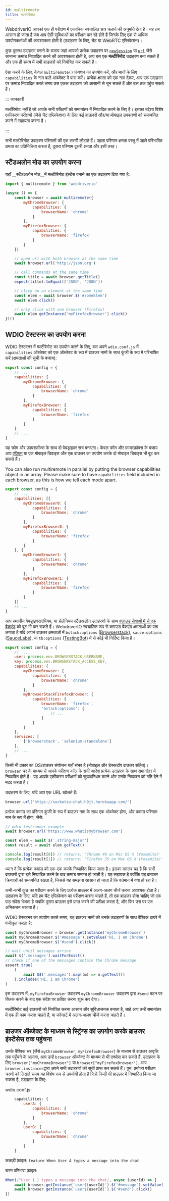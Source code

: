 ```yaml
---
id: multiremote
title: मल्टीरिमोट
---
```


WebdriverIO आपको एक ही परीक्षण में एकाधिक स्वचालित सत्र चलाने की अनुमति देता है। यह तब आसान हो जाता है जब आप ऐसी सुविधाओं का परीक्षण कर रहे होते हैं जिनके लिए एक से अधिक उपयोगकर्ताओं की आवश्यकता होती है (उदाहरण के लिए, चैट या WebRTC एप्लिकेशन)।

कुछ दूरस्थ उदाहरण बनाने के बजाय जहां आपको प्रत्येक उदाहरण पर [`newSession`](/docs/api/webdriver#newsession) या [`url`](/docs/api/browser/url) जैसे सामान्य कमांड निष्पादित करने की आवश्यकता होती है, आप बस एक **मल्टीरिमोट** उदाहरण बना सकते हैं और एक ही समय में सभी ब्राउज़रों को नियंत्रित कर सकते हैं।

ऐसा करने के लिए, केवल `multiremote()` फ़ंक्शन का उपयोग करें, और मानों के लिए `capabilities` के नाम वाले ऑब्जेक्ट में पास करें। प्रत्येक क्षमता को एक नाम देकर, आप एक उदाहरण पर कमांड निष्पादित करते समय उस एकल उदाहरण को आसानी से चुन सकते हैं और उस तक पहुंच सकते हैं।

::: जानकारी

मल्टीरेमोट _नहीं_ है जो आपके सभी परीक्षणों को समानांतर में निष्पादित करने के लिए है। इसका उद्देश्य विशेष एकीकरण परीक्षणों (जैसे चैट एप्लिकेशन) के लिए कई ब्राउज़रों और/या मोबाइल उपकरणों को समन्वयित करने में सहायता करना है।

:::

सभी मल्टीरिमोट उदाहरण परिणामों की एक सरणी लौटाते हैं। पहला परिणाम क्षमता वस्तु में पहले परिभाषित क्षमता का प्रतिनिधित्व करता है, दूसरा परिणाम दूसरी क्षमता और इसी तरह।

## स्टैंडअलोन मोड का उपयोग करना

यहाँ __स्टैंडअलोन मोड__में मल्टीरिमोट इंस्टेंस बनाने का एक उदाहरण दिया गया है:

```js
import { multiremote } from 'webdriverio'

(async () => {
    const browser = await multiremote({
        myChromeBrowser: {
            capabilities: {
                browserName: 'chrome'
            }
        },
        myFirefoxBrowser: {
            capabilities: {
                browserName: 'firefox'
            }
        }
    })

    // open url with both browser at the same time
    await browser.url('http://json.org')

    // call commands at the same time
    const title = await browser.getTitle()
    expect(title).toEqual(['JSON', 'JSON'])

    // click on an element at the same time
    const elem = await browser.$('#someElem')
    await elem.click()

    // only click with one browser (Firefox)
    await elem.getInstance('myFirefoxBrowser').click()
})()
```

## WDIO टेस्टरनर का उपयोग करना

WDIO टेस्टरनर में मल्टीरेमोट का उपयोग करने के लिए, बस अपने `wdio.conf.js` में `capabilities` ऑब्जेक्ट को एक ऑब्जेक्ट के रूप में ब्राउज़र नामों के साथ कुंजी के रूप में परिभाषित करें (क्षमताओं की सूची के बजाय):

```js
export const config = {
    // ...
    capabilities: {
        myChromeBrowser: {
            capabilities: {
                browserName: 'chrome'
            }
        },
        myFirefoxBrowser: {
            capabilities: {
                browserName: 'firefox'
            }
        }
    }
    // ...
}
```

यह क्रोम और फ़ायरफ़ॉक्स के साथ दो वेबड्राइवर सत्र बनाएगा। केवल क्रोम और फ़ायरफ़ॉक्स के बजाय आप [एपियम](http://appium.io) या एक मोबाइल डिवाइस और एक ब्राउज़र का उपयोग करके दो मोबाइल डिवाइस भी बूट कर सकते हैं।

You can also run multiremote in parallel by putting the browser capabilities object in an array. Please make sure to have `capabilities` field included in each browser, as this is how we tell each mode apart.

```js
export const config = {
    // ...
    capabilities: [{
        myChromeBrowser0: {
            capabilities: {
                browserName: 'chrome'
            }
        },
        myFirefoxBrowser0: {
            capabilities: {
                browserName: 'firefox'
            }
        }
    }, {
        myChromeBrowser1: {
            capabilities: {
                browserName: 'chrome'
            }
        },
        myFirefoxBrowser1: {
            capabilities: {
                browserName: 'firefox'
            }
        }
    }]
    // ...
}
```

आप स्थानीय वेबड्राइवर/एपियम, या सेलेनियम स्टैंडअलोन उदाहरणों के साथ [क्लाउड सेवाओं में से एक बैकएंड](https://webdriver.io/docs/cloudservices.html) को बूट भी कर सकते हैं। WebdriverIO स्वचालित रूप से क्लाउड बैकएंड क्षमताओं का पता लगाता है यदि आपने ब्राउज़र क्षमताओं में `bstack:options` ([Browserstack](https://webdriver.io/docs/browserstack-service.html)), `sauce:options` ([SauceLabs](https://webdriver.io/docs/sauce-service.html)), या `tb:options` ([TestingBot](https://webdriver.io/docs/testingbot-service.html)) में से कोई भी निर्दिष्ट किया है।

```js
export const config = {
    // ...
    user: process.env.BROWSERSTACK_USERNAME,
    key: process.env.BROWSERSTACK_ACCESS_KEY,
    capabilities: {
        myChromeBrowser: {
            capabilities: {
                browserName: 'chrome'
            }
        },
        myBrowserStackFirefoxBrowser: {
            capabilities: {
                browserName: 'firefox',
                'bstack:options': {
                    // ...
                }
            }
        }
    },
    services: [
        ['browserstack', 'selenium-standalone']
    ],
    // ...
}
```

किसी भी प्रकार का OS/ब्राउज़र संयोजन यहाँ संभव है (मोबाइल और डेस्कटॉप ब्राउज़र सहित)। `browser` चर के माध्यम से आपके परीक्षण कॉल के सभी आदेश प्रत्येक उदाहरण के साथ समानांतर में निष्पादित होते हैं। यह आपके एकीकरण परीक्षणों को सुव्यवस्थित करने और उनके निष्पादन को गति देने में मदद करता है।

उदाहरण के लिए, यदि आप एक URL खोलते हैं:

```js
browser.url('https://socketio-chat-h9jt.herokuapp.com/')
```

प्रत्येक कमांड का परिणाम कुंजी के रूप में ब्राउज़र नाम के साथ एक ऑब्जेक्ट होगा, और कमांड परिणाम मान के रूप में होगा, जैसे:

```js
// wdio testrunner example
await browser.url('https://www.whatismybrowser.com')

const elem = await $('.string-major')
const result = await elem.getText()

console.log(result[0]) // returns: 'Chrome 40 on Mac OS X (Yosemite)'
console.log(result[1]) // returns: 'Firefox 35 on Mac OS X (Yosemite)'
```

ध्यान दें कि प्रत्येक कमांड को एक-एक करके निष्पादित किया जाता है। इसका मतलब यह है कि सभी ब्राउज़रों द्वारा इसे निष्पादित करने के बाद कमांड समाप्त हो जाती है। यह सहायक है क्योंकि यह ब्राउज़र क्रियाओं को समन्वयित रखता है, जिससे यह समझना आसान हो जाता है कि वर्तमान में क्या हो रहा है।

कभी-कभी कुछ का परीक्षण करने के लिए प्रत्येक ब्राउज़र में अलग-अलग चीजें करना आवश्यक होता है। उदाहरण के लिए, यदि हम चैट एप्लिकेशन का परीक्षण करना चाहते हैं, तो एक ब्राउज़र होना चाहिए जो एक पाठ संदेश भेजता है जबकि दूसरा ब्राउज़र इसे प्राप्त करने की प्रतीक्षा करता है, और फिर उस पर एक अभिकथन चलाता है।

WDIO टेस्टरनर का उपयोग करते समय, यह ब्राउज़र नामों को उनके उदाहरणों के साथ वैश्विक दायरे में पंजीकृत करता है:

```js
const myChromeBrowser = browser.getInstance('myChromeBrowser')
await myChromeBrowser.$('#message').setValue('Hi, I am Chrome')
await myChromeBrowser.$('#send').click()

// wait until messages arrive
await $('.messages').waitForExist()
// check if one of the messages contain the Chrome message
assert.true(
    (
        await $$('.messages').map((m) => m.getText())
    ).includes('Hi, I am Chrome')
)
```

इस उदाहरण में, `myFirefoxBrowser` उदाहरण `myChromeBrowser` उदाहरण द्वारा `#send` बटन पर क्लिक करने के बाद एक संदेश पर प्रतीक्षा करना शुरू कर देगा।

मल्टीरिमोट कई ब्राउज़रों को नियंत्रित करना आसान और सुविधाजनक बनाता है, चाहे आप उन्हें समानांतर में एक ही काम करना चाहते हैं, या कॉन्सर्ट में अलग-अलग चीजें करना चाहते हैं।

## ब्राउजर ऑब्जेक्ट के माध्यम से स्ट्रिंग्स का उपयोग करके ब्राउजर इंस्टेंसेस तक पहुंचना
उनके वैश्विक चर (जैसे `myChromeBrowser`, `myFirefoxBrowser`) के माध्यम से ब्राउज़र आवृत्ति तक पहुँचने के अलावा, आप उन्हें `browser` ऑब्जेक्ट के माध्यम से भी एक्सेस कर सकते हैं, उदाहरण के लिए `browser["myChromeBrowser"]` या `browser["myFirefoxBrowser"]`. आप `browser.instances`द्वारा अपने सभी उदाहरणों की सूची प्राप्त कर सकते हैं। पुन: प्रयोज्य परीक्षण चरणों को लिखते समय यह विशेष रूप से उपयोगी होता है जिसे किसी भी ब्राउज़र में निष्पादित किया जा सकता है, उदाहरण के लिए:

wdio.conf.js:
```js
    capabilities: {
        userA: {
            capabilities: {
                browserName: 'chrome'
            }
        },
        userB: {
            capabilities: {
                browserName: 'chrome'
            }
        }
    }
```

ककड़ी फ़ाइल:
    ```feature
    When User A types a message into the chat
    ```

चरण परिभाषा फ़ाइल:
```js
When(/^User (.) types a message into the chat/, async (userId) => {
    await browser.getInstance(`user${userId}`).$('#message').setValue('Hi, I am Chrome')
    await browser.getInstance(`user${userId}`).$('#send').click()
})
```
